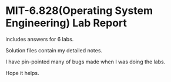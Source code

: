 # MIT-6.828(Operating System Engineering) Lab Report

includes answers for 6 labs.

Solution files contain my detailed notes.

I have pin-pointed many of bugs made when I was doing the labs.

Hope it helps.
